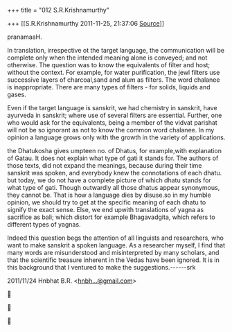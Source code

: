 +++
title = "012 S.R.Krishnamurthy"

+++
[[S.R.Krishnamurthy	2011-11-25, 21:37:06 [Source](https://groups.google.com/g/bvparishat/c/iv0UQgLaFgg)]]



pranamaaH.



In translation, irrespective ot the target language, the communication will be complete only when the intended meaning alone is conveyed; and not otherwise. The question was to know the equivalents of filter and host; without the context. For example, for water purification, the jewl filters use successive layers of charcoal,sand and alum as filters. The word chalanee is inappropriate. There are many types of filters - for solids, liquids and gases.



Even if the target language is sanskrit, we had chemistry in sanskrit, have ayurveda in sanskrit; where use of several filters are essential. Further, one who would ask for the equivalents, being a member of the vidvat parishat will not be so ignorant as not to know the common word chalanee. In my opinion a language grows only with the growth in the variety of applications.



the Dhatukosha gives umpteen no. of Dhatus, for example,with explanation of Gatau. It does not explain what type of gati it stands for. The authors of those texts, did not expand the meanings, because during their time sanskrit was spoken, and everybody knew the connotations of each dhatu. but today, we do not have a complete picture of which dhatu stands for what type of gati. Though outwardly all those dhatus appear synonymous, they cannot be. That is how a language dies by disuse.so in my humble opinion, we should try to get at the specific meaning of each dhatu to signify the exact sense. Else, we end upwith translations of yagna as sacrifice as bali; which distort for example Bhagavadgita, which refers to different types of yagnas.



Indeed this question begs the attention of all linguists and researchers, who want to make sanskrit a spoken language. As a researcher myself, I find that many words are misunderstood and misinterpreted by many scholars, and that the scientific treasure inherent in the Vedas have been ignored. It is in this background that I ventured to make the suggestions.------srk  
  

2011/11/24 Hnbhat B.R. \<[hnbh...@gmail.com]()\>  







